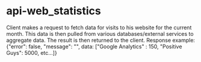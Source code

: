 # api-web_statistics
Client makes a request to fetch data for visits to his website for the current month. This data is then pulled from various databases/external services to aggregate data. The result is then returned to the client. Response example: {"error": false, "message": "", data: ["Google Analytics" : 150, "Positive Guys": 5000, etc...]}
